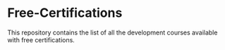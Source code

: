 # Free-Certifications
This repository contains the list of all the development courses available with  free certifications.
